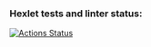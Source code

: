 ### Hexlet tests and linter status:
[![Actions Status](https://github.com/Nick-Fisher/js-algorithms-trees-project-lvl1/workflows/hexlet-check/badge.svg)](https://github.com/Nick-Fisher/js-algorithms-trees-project-lvl1/actions)